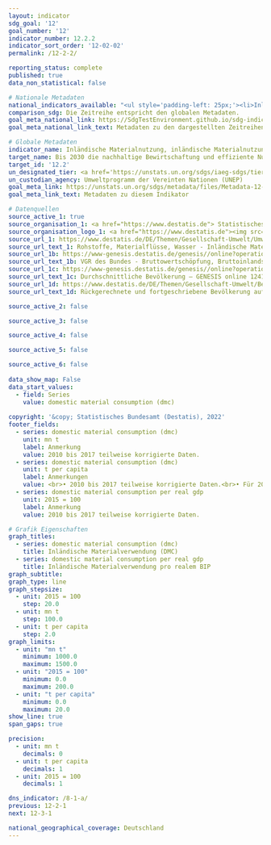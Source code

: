 ```yaml
---
layout: indicator    
sdg_goal: '12'    
goal_number: '12'    
indicator_number: 12.2.2    
indicator_sort_order: '12-02-02'    
permalink: /12-2-2/    

reporting_status: complete    
published: true    
data_non_statistical: false    

# Nationale Metadaten    
national_indicators_available: "<ul style='padding-left: 25px;'><li>Inländische Materialverwendung (DMC)</li> <li> Inländische Materialverwendung pro realem BIP</li></ul>"    
comparison_sdg: Die Zeitreihe entspricht den globalen Metadaten.    
goal_meta_national_link: https://SdgTestEnvironment.github.io/sdg-indicators/public/Meta/12.2.2.pdf
goal_meta_national_link_text: Metadaten zu den dargestellten Zeitreihen    

# Globale Metadaten    
indicator_name: Inländische Materialnutzung, inländische Materialnutzung pro Kopf und inländische Materialnutzung im Verhältnis zum BIP    
target_name: Bis 2030 die nachhaltige Bewirtschaftung und effiziente Nutzung der natürlichen Ressourcen erreichen    
target_id: '12.2'    
un_designated_tier: <a href='https://unstats.un.org/sdgs/iaeg-sdgs/tier-classification/' title='Klicken Sie hier um weitere Informationen zur UN-Tier-Klassifikation zu erhalten.'  target='_blank'>Tier I</a>    
un_custodian_agency: Umweltprogramm der Vereinten Nationen (UNEP)    
goal_meta_link: https://unstats.un.org/sdgs/metadata/files/Metadata-12-02-02.pdf    
goal_meta_link_text: Metadaten zu diesem Indikator        

# Datenquellen
source_active_1: true
source_organisation_1: <a href="https://www.destatis.de"> Statistisches Bundesamt (Destatis) </a>
source_organisation_logo_1: <a href="https://www.destatis.de"><img src="https://g205sdgs.github.io/sdg-indicators/public/OrgImgDe/destatis.png" alt="Logo destatis" style="height:60px; width:148px"/></a>
source_url_1: https://www.destatis.de/DE/Themen/Gesellschaft-Umwelt/Umwelt/UGR/rohstoffe-materialfluesse-wasser/_inhalt.html
source_url_text_1: Rohstoffe, Materialflüsse, Wasser - Inländische Materialverwendung (DMC)
source_url_1b: https://www-genesis.destatis.de/genesis//online?operation=table&code=81000-0001&bypass=true&language=de
source_url_text_1b: VGR des Bundes - Bruttowertschöpfung, Bruttoinlandsprodukt (nominal/preisbereinigt) – GENESIS online 81000-0001
source_url_1c: https://www-genesis.destatis.de/genesis//online?operation=table&code=12411-0041
source_url_text_1c: Durchschnittliche Bevölkerung – GENESIS online 12411-0041
source_url_1d: https://www.destatis.de/DE/Themen/Gesellschaft-Umwelt/Bevoelkerung/Bevoelkerungsstand/_inhalt.html#sprg233540
source_url_text_1d: Rückgerechnete und fortgeschriebene Bevölkerung auf Grundlage des Zensus 2011 - 1991 bis 2011

source_active_2: false

source_active_3: false

source_active_4: false

source_active_5: false

source_active_6: false
    
data_show_map: False    
data_start_values: 
  - field: Series
    value: domestic material consumption (dmc)    
    
copyright: '&copy; Statistisches Bundesamt (Destatis), 2022'    
footer_fields:
  - series: domestic material consumption (dmc)
    unit: mn t
    label: Anmerkung
    value: 2010 bis 2017 teilweise korrigierte Daten.
  - series: domestic material consumption (dmc)
    unit: t per capita
    label: Anmerkungen
    value: <br>• 2010 bis 2017 teilweise korrigierte Daten.<br>• Für 2010 wurde die Bevölkerung anhand des Zensus 2011 sowie der Wanderungs-, Geburten- und Sterbestatistiken zurückgerechnet.
  - series: domestic material consumption per real gdp
    unit: 2015 = 100
    label: Anmerkung
    value: 2010 bis 2017 teilweise korrigierte Daten.    

# Grafik Eigenschaften    
graph_titles:
  - series: domestic material consumption (dmc)
    title: Inländische Materialverwendung (DMC)
  - series: domestic material consumption per real gdp
    title: Inländische Materialverwendung pro realem BIP
graph_subtitle:     
graph_type: line
graph_stepsize: 
  - unit: 2015 = 100
    step: 20.0
  - unit: mn t
    step: 100.0
  - unit: t per capita
    step: 2.0    
graph_limits:
  - unit: "mn t"
    minimum: 1000.0
    maximum: 1500.0
  - unit: "2015 = 100"
    minimum: 0.0
    maximum: 200.0
  - unit: "t per capita"
    minimum: 0.0
    maximum: 20.0
show_line: true
span_gaps: true

precision:
  - unit: mn t
    decimals: 0
  - unit: t per capita
    decimals: 1
  - unit: 2015 = 100
    decimals: 1    

dns_indicator: /8-1-a/
previous: 12-2-1    
next: 12-3-1    

national_geographical_coverage: Deutschland    
---
```


<span></span>